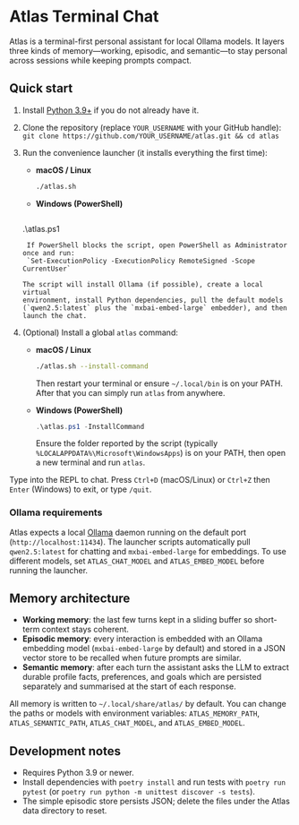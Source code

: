 # Atlas Terminal Chat

Atlas is a terminal-first personal assistant for local Ollama models. It layers
three kinds of memory—working, episodic, and semantic—to stay personal across
sessions while keeping prompts compact.

## Quick start

1. Install [Python 3.9+](https://www.python.org/downloads/) if you do not already have it.
2. Clone the repository (replace `YOUR_USERNAME` with your GitHub handle):
   `git clone https://github.com/YOUR_USERNAME/atlas.git && cd atlas`
3. Run the convenience launcher (it installs everything the first time):

   - **macOS / Linux**
     ```bash
     ./atlas.sh
     ```
   - **Windows (PowerShell)**
     ```powershell
   .\atlas.ps1
   ```
    If PowerShell blocks the script, open PowerShell as Administrator once and run:
    `Set-ExecutionPolicy -ExecutionPolicy RemoteSigned -Scope CurrentUser`

   The script will install Ollama (if possible), create a local virtual
   environment, install Python dependencies, pull the default models
   (`qwen2.5:latest` plus the `mxbai-embed-large` embedder), and then
   launch the chat.

4. (Optional) Install a global `atlas` command:

   - **macOS / Linux**
     ```bash
     ./atlas.sh --install-command
     ```
     Then restart your terminal or ensure `~/.local/bin` is on your PATH. After
     that you can simply run `atlas` from anywhere.

   - **Windows (PowerShell)**
     ```powershell
     .\atlas.ps1 -InstallCommand
     ```
     Ensure the folder reported by the script (typically
     `%LOCALAPPDATA%\Microsoft\WindowsApps`) is on your PATH, then open a new
     terminal and run `atlas`.

Type into the REPL to chat. Press `Ctrl+D` (macOS/Linux) or `Ctrl+Z` then `Enter` (Windows) to exit, or type `/quit`.

### Ollama requirements

Atlas expects a local [Ollama](https://ollama.com/) daemon running on the
default port (`http://localhost:11434`). The launcher scripts automatically
pull `qwen2.5:latest` for chatting and `mxbai-embed-large` for embeddings.
To use different models, set `ATLAS_CHAT_MODEL` and `ATLAS_EMBED_MODEL`
before running the launcher.

## Memory architecture

- **Working memory**: the last few turns kept in a sliding buffer so short-term
  context stays coherent.
- **Episodic memory**: every interaction is embedded with an Ollama embedding
  model (`mxbai-embed-large` by default) and stored in a JSON vector store to be
  recalled when future prompts are similar.
- **Semantic memory**: after each turn the assistant asks the LLM to extract
  durable profile facts, preferences, and goals which are persisted separately
  and summarised at the start of each response.

All memory is written to `~/.local/share/atlas/` by default. You can change the
paths or models with environment variables: `ATLAS_MEMORY_PATH`,
`ATLAS_SEMANTIC_PATH`, `ATLAS_CHAT_MODEL`, and `ATLAS_EMBED_MODEL`.

## Development notes

- Requires Python 3.9 or newer.
- Install dependencies with `poetry install` and run tests with
  `poetry run pytest` (or `poetry run python -m unittest discover -s tests`).
- The simple episodic store persists JSON; delete the files under the Atlas
  data directory to reset.
